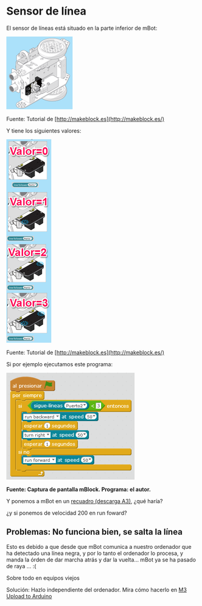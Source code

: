 
# Sensor de línea

El sensor de líneas está situado en la parte inferior de mBot:

![](img/dondeestaelsiguelineas.png)

Fuente: Tutorial de [http://makeblock.es](http://makeblock.es/)

Y tiene los siguientes valores:

![](img/ValoresSiqueLineas.png)

Fuente: Tutorial de [http://makeblock.es](http://makeblock.es/)

Si por ejemplo ejecutamos este programa:

![](img/no-salgas-del-recuadro.png)

**Fuente: Captura de pantalla mBlock. Programa: el autor.**

Y ponemos a mBot en un [recuadro (descarga A3)](http://aularagon.catedu.es/materialesaularagon2013/mbot/M2/A3-BordeExterior.pdf), ¿qué haría?

¿y si ponemos de velocidad 200 en run foward?

## Problemas: No funciona bien, se salta la línea

Esto es debido a que desde que mBot comunica a nuestro ordenador que ha detectado una línea negra, y por lo tanto el ordenador lo procesa, y manda la órden de dar marcha atrás y dar la vuelta... mBot ya se ha pasado de raya ... :(

Sobre todo en equipos viejos

Solución: Hazlo independiente del ordenador. Mira cómo hacerlo en [M3 Upload to Arduino
](https://catedu.gitbooks.io/robotica-educativa-con-mbot/content/upload_to_arduino.html)
